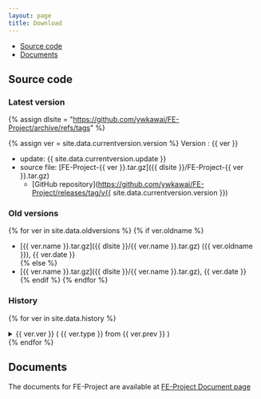 ```yaml
---
layout: page
title: Download
---
```


* [Source code](#source-code)
* [Documents](#documents)



## Source code

### Latest version

{% assign dlsite = "https://github.com/ywkawai/FE-Project/archive/refs/tags" %}

{% assign ver = site.data.currentversion.version %}
Version : {{ ver }}

* update: {{ site.data.currentversion.update }}
* source file: [FE-Project-{{ ver }}.tar.gz]({{ dlsite }}/FE-Project-{{ ver }}.tar.gz)
  * [GitHub repository](https://github.com/ywkawai/FE-Project/releases/tag/v{{ site.data.currentversion.version }})

### Old versions

{% for ver in site.data.oldversions %}
{% if ver.oldname %}
* [{{ ver.name }}.tar.gz]({{ dlsite }}/{{ ver.name }}.tar.gz) ({{ ver.oldname }}), {{ ver.date }} <br/>
{% else %}
* [{{ ver.name }}.tar.gz]({{ dlsite }}/{{ ver.name }}.tar.gz), {{ ver.date }} <br/>
{% endif %}
{% endfor %}


### History

{% for ver in site.data.history %}
<details>
  <summary>
    {{ ver.ver }} ( {{ ver.type }} from {{ ver.prev }} )
  </summary>
  <div>
    <ul>
    <li>FElib<ul>{% for item in ver.item_felib %}
      <li>{{ item }}</li>
  {% endfor %}</ul></li>
    </ul>
    <ul>
    <li>Sample programs using FElib<ul>{% for item in ver.item_sample %}
      <li>{{ item }}</li>
  {% endfor %}</ul></li>
    </ul>
    <ul>
    <li>Models using FElib<ul>{% for item in ver.item_model %}
      <li>{{ item }}</li>
  {% endfor %}</ul></li>
    </ul>
  </div>
</details>
{% endfor %}


## Documents
The documents for FE-Project are available at <a href="{{ '/documents/' | relative_url }}">FE-Project Document page</a>


